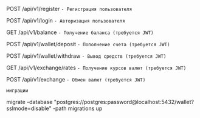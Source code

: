 POST /api/v1/register ```- Регистрация пользователя```

POST /api/v1/login ```- Авторизация пользователя```

GET /api/v1/balance ```- Получение баланса (требуется JWT)```

POST /api/v1/wallet/deposit ```- Пополнение счета (требуется JWT)```

POST /api/v1/wallet/withdraw ```- Вывод средств (требуется JWT)```

GET /api/v1/exchange/rates ```- Получение курсов валют (требуется JWT)```

POST /api/v1/exchange ```- Обмен валют (требуется JWT)```


```миграции```

migrate -database "postgres://postgres:password@localhost:5432/wallet?sslmode=disable" -path migrations up